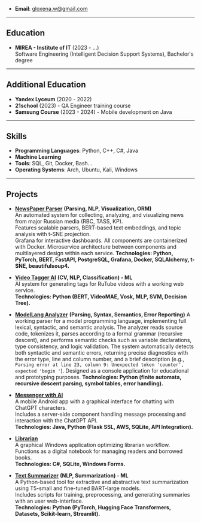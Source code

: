 - **Email**: gloxena.w@gmail.com  
---
## Education
- **MIREA - Institute of IT** (2023 - ...)  
  Software Engineering (Intelligent Decision Support Systems), Bachelor's degree  
---
## Additional Education
- **Yandex Lyceum** (2020 - 2022)  
- **21school** (2023) - QA Engineer training course
- **Samsung Course** (2023 - 2024) - Mobile development on Java
---
## Skills
- **Programming Languages**: Python, C++, C#, Java  
- **Machine Learning**
- **Tools**: SQL, Git, Docker, Bash...  
- **Operating Systems**: Arch, Ubuntu, Kali, Windows  
---
## Projects
- **[NewsPaper Parser](https://github.com/Sanch0pansa/NewsPaperParser)** **(Parsing, NLP, Visualization, ORM)**  
  An automated system for collecting, analyzing, and visualizing news from major Russian media (RBC, TASS, KP).  
  Features scalable parsers, BERT-based text embeddings, and topic analysis with t-SNE projection.  
  Grafana for interactive dashboards. All components are containerized with Docker.
  Microservice architecture between components and multilayered design within each service.
    **Technologies: Python, PyTorch, BERT, FastAPI, PostgreSQL, Grafana, Docker, SQLAlchemy, t-SNE, beautifulsoup4.**
  
- **[Video Tagger AI](https://github.com/Sanch0pansa/hackathon_video_tagging)** **(CV, NLP, Classification) - ML**  
  AI system for generating tags for RuTube videos with a working web service.  
  **Technologies: Python (BERT, VideoMAE, Vosk, MLP, SVM, Decision Tree).**

- **[ModelLang Analyzer](https://github.com/alesplll/model-lang-analyzer)** **(Parsing, Syntax, Semantics, Error Reporting)**
    A working parser for a model programming language, implementing full lexical, syntactic, and semantic analysis. The analyzer reads source code, tokenizes it, parses according to a formal grammar (recursive descent), and performs semantic checks such as variable declarations, type consistency, and logic validation. The system automatically detects both syntactic and semantic errors, returning precise diagnostics with the error type, line and column number, and a brief description (e.g., `Parsing error at line 23, column 9: Unexpected token 'counter', expected 'begin '`). Designed as a console application for educational and prototyping purposes.
    **Technologies: Python (finite automata, recursive descent parsing, symbol tables, error handling).**

- **[Messenger with AI](https://github.com/alesplll/AI_messenger)**  
  A mobile Android app with a graphical interface for chatting with ChatGPT characters.  
  Includes a server-side component handling message processing and interaction with the ChatGPT API.  
  **Technologies: Java, Python (Flask SSL, AWS, SQLite, API Integration).**

- **[Librarian](https://github.com/alesplll/Repnoe)**  
  A graphical Windows application optimizing librarian workflow.  
  Functions as a digital notebook for managing readers and borrowed books.  
  **Technologies: C#, SQLite, Windows Forms.**

- **[Text Summarizer](https://github.com/alesplll/Summarizer.git)** **(NLP, Summarization) - ML**  
  A Python-based tool for extractive and abstractive text summarization using T5-small and fine-tuned BART-large models.  
  Includes scripts for training, preprocessing, and generating summaries with an user web-interface.  
  **Technologies: Python (PyTorch, Hugging Face Transformers, Datasets, Scikit-learn, Streamlit).**
